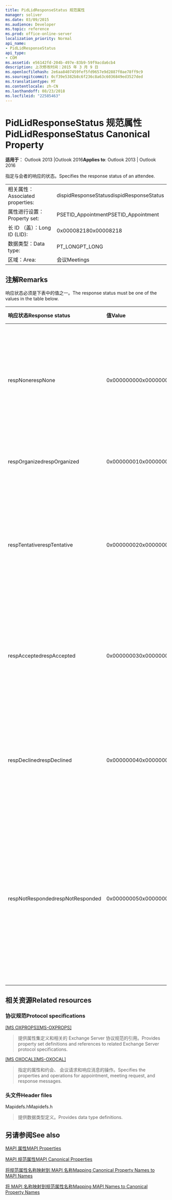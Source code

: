 ```yaml
---
title: PidLidResponseStatus 规范属性
manager: soliver
ms.date: 03/09/2015
ms.audience: Developer
ms.topic: reference
ms.prod: office-online-server
localization_priority: Normal
api_name:
- PidLidResponseStatus
api_type:
- COM
ms.assetid: e56142fd-204b-497e-83b9-59f9acda6cb4
description: 上次修改时间：2015 年 3 月 9 日
ms.openlocfilehash: 2e6aa8407459fef5fd9657e9d2887f0ae78ff9c9
ms.sourcegitcommit: 0cf39e5382b8c6f236c8a63c6036849ed3527ded
ms.translationtype: MT
ms.contentlocale: zh-CN
ms.lasthandoff: 08/23/2018
ms.locfileid: "22585463"
---
```

# <a name="pidlidresponsestatus-canonical-property"></a><span data-ttu-id="11ec1-103">PidLidResponseStatus 规范属性</span><span class="sxs-lookup"><span data-stu-id="11ec1-103">PidLidResponseStatus Canonical Property</span></span>

  
  
<span data-ttu-id="11ec1-104">**适用于**： Outlook 2013 |Outlook 2016</span><span class="sxs-lookup"><span data-stu-id="11ec1-104">**Applies to**: Outlook 2013 | Outlook 2016</span></span> 
  
<span data-ttu-id="11ec1-105">指定与会者的响应的状态。</span><span class="sxs-lookup"><span data-stu-id="11ec1-105">Specifies the response status of an attendee.</span></span>
  
|||
|:-----|:-----|
|<span data-ttu-id="11ec1-106">相关属性：</span><span class="sxs-lookup"><span data-stu-id="11ec1-106">Associated properties:</span></span>  <br/> |<span data-ttu-id="11ec1-107">dispidResponseStatus</span><span class="sxs-lookup"><span data-stu-id="11ec1-107">dispidResponseStatus</span></span>  <br/> |
|<span data-ttu-id="11ec1-108">属性进行设置：</span><span class="sxs-lookup"><span data-stu-id="11ec1-108">Property set:</span></span>  <br/> |<span data-ttu-id="11ec1-109">PSETID_Appointment</span><span class="sxs-lookup"><span data-stu-id="11ec1-109">PSETID_Appointment</span></span>  <br/> |
|<span data-ttu-id="11ec1-110">长 ID （盖）：</span><span class="sxs-lookup"><span data-stu-id="11ec1-110">Long ID (LID):</span></span>  <br/> |<span data-ttu-id="11ec1-111">0x00008218</span><span class="sxs-lookup"><span data-stu-id="11ec1-111">0x00008218</span></span>  <br/> |
|<span data-ttu-id="11ec1-112">数据类型：</span><span class="sxs-lookup"><span data-stu-id="11ec1-112">Data type:</span></span>  <br/> |<span data-ttu-id="11ec1-113">PT_LONG</span><span class="sxs-lookup"><span data-stu-id="11ec1-113">PT_LONG</span></span>  <br/> |
|<span data-ttu-id="11ec1-114">区域：</span><span class="sxs-lookup"><span data-stu-id="11ec1-114">Area:</span></span>  <br/> |<span data-ttu-id="11ec1-115">会议</span><span class="sxs-lookup"><span data-stu-id="11ec1-115">Meetings</span></span>  <br/> |
   
## <a name="remarks"></a><span data-ttu-id="11ec1-116">注解</span><span class="sxs-lookup"><span data-stu-id="11ec1-116">Remarks</span></span>

<span data-ttu-id="11ec1-117">响应状态必须是下表中的值之一。</span><span class="sxs-lookup"><span data-stu-id="11ec1-117">The response status must be one of the values in the table below.</span></span>
  
|<span data-ttu-id="11ec1-118">**响应状态**</span><span class="sxs-lookup"><span data-stu-id="11ec1-118">**Response status**</span></span>|<span data-ttu-id="11ec1-119">**值**</span><span class="sxs-lookup"><span data-stu-id="11ec1-119">**Value**</span></span>|<span data-ttu-id="11ec1-120">**说明**</span><span class="sxs-lookup"><span data-stu-id="11ec1-120">**Description**</span></span>|
|:-----|:-----|:-----|
|<span data-ttu-id="11ec1-121">respNone</span><span class="sxs-lookup"><span data-stu-id="11ec1-121">respNone</span></span>  <br/> |<span data-ttu-id="11ec1-122">0x00000000</span><span class="sxs-lookup"><span data-stu-id="11ec1-122">0x00000000</span></span>  <br/> |<span data-ttu-id="11ec1-123">没有响应，则需要此对象。</span><span class="sxs-lookup"><span data-stu-id="11ec1-123">No response is required for this object.</span></span> <span data-ttu-id="11ec1-124">这是约会对象和会议响应对象的情况。</span><span class="sxs-lookup"><span data-stu-id="11ec1-124">This is the case for appointment objects and meeting response objects.</span></span>  <br/> |
|<span data-ttu-id="11ec1-125">respOrganized</span><span class="sxs-lookup"><span data-stu-id="11ec1-125">respOrganized</span></span>  <br/> |<span data-ttu-id="11ec1-126">0x00000001</span><span class="sxs-lookup"><span data-stu-id="11ec1-126">0x00000001</span></span>  <br/> |<span data-ttu-id="11ec1-127">此会议所属的组织者。</span><span class="sxs-lookup"><span data-stu-id="11ec1-127">This meeting belongs to the organizer.</span></span>  <br/> |
|<span data-ttu-id="11ec1-128">respTentative</span><span class="sxs-lookup"><span data-stu-id="11ec1-128">respTentative</span></span>  <br/> |<span data-ttu-id="11ec1-129">0x00000002</span><span class="sxs-lookup"><span data-stu-id="11ec1-129">0x00000002</span></span>  <br/> |<span data-ttu-id="11ec1-130">在与会者的会议此值指示与会者已暂时接受会议请求。</span><span class="sxs-lookup"><span data-stu-id="11ec1-130">This value on the attendee's meeting indicates that the attendee has tentatively accepted the meeting request.</span></span>  <br/> |
|<span data-ttu-id="11ec1-131">respAccepted</span><span class="sxs-lookup"><span data-stu-id="11ec1-131">respAccepted</span></span>  <br/> |<span data-ttu-id="11ec1-132">0x00000003</span><span class="sxs-lookup"><span data-stu-id="11ec1-132">0x00000003</span></span>  <br/> |<span data-ttu-id="11ec1-133">与会者的会议 t 上此值指示参与者已接受会议请求。</span><span class="sxs-lookup"><span data-stu-id="11ec1-133">This value on the attendee's meeting t indicates that the attendee has accepted the meeting request.</span></span>  <br/> |
|<span data-ttu-id="11ec1-134">respDeclined</span><span class="sxs-lookup"><span data-stu-id="11ec1-134">respDeclined</span></span>  <br/> |<span data-ttu-id="11ec1-135">0x00000004</span><span class="sxs-lookup"><span data-stu-id="11ec1-135">0x00000004</span></span>  <br/> |<span data-ttu-id="11ec1-136">在与会者的会议此值指示参与者已拒绝会议请求。</span><span class="sxs-lookup"><span data-stu-id="11ec1-136">This value on the attendee's meeting indicates that the attendee has declined the meeting request.</span></span>  <br/> |
|<span data-ttu-id="11ec1-137">respNotResponded</span><span class="sxs-lookup"><span data-stu-id="11ec1-137">respNotResponded</span></span>  <br/> |<span data-ttu-id="11ec1-138">0x00000005</span><span class="sxs-lookup"><span data-stu-id="11ec1-138">0x00000005</span></span>  <br/> |<span data-ttu-id="11ec1-139">在与会者的会议此值指示参与者尚未响应。</span><span class="sxs-lookup"><span data-stu-id="11ec1-139">This value on the attendee's meeting indicates the attendee has not yet responded.</span></span> <span data-ttu-id="11ec1-140">此值是在会议请求、 会议更新和会议取消。</span><span class="sxs-lookup"><span data-stu-id="11ec1-140">This value is on the meeting request, meeting update, and meeting cancelation.</span></span>  <br/> |
   
## <a name="related-resources"></a><span data-ttu-id="11ec1-141">相关资源</span><span class="sxs-lookup"><span data-stu-id="11ec1-141">Related resources</span></span>

### <a name="protocol-specifications"></a><span data-ttu-id="11ec1-142">协议规范</span><span class="sxs-lookup"><span data-stu-id="11ec1-142">Protocol specifications</span></span>

<span data-ttu-id="11ec1-143">[[MS OXPROPS]](http://msdn.microsoft.com/library/f6ab1613-aefe-447d-a49c-18217230b148%28Office.15%29.aspx)</span><span class="sxs-lookup"><span data-stu-id="11ec1-143">[[MS-OXPROPS]](http://msdn.microsoft.com/library/f6ab1613-aefe-447d-a49c-18217230b148%28Office.15%29.aspx)</span></span>
  
> <span data-ttu-id="11ec1-144">提供属性集定义和相关的 Exchange Server 协议规范的引用。</span><span class="sxs-lookup"><span data-stu-id="11ec1-144">Provides property set definitions and references to related Exchange Server protocol specifications.</span></span>
    
<span data-ttu-id="11ec1-145">[[MS OXOCAL]](http://msdn.microsoft.com/library/09861fde-c8e4-4028-9346-e7c214cfdba1%28Office.15%29.aspx)</span><span class="sxs-lookup"><span data-stu-id="11ec1-145">[[MS-OXOCAL]](http://msdn.microsoft.com/library/09861fde-c8e4-4028-9346-e7c214cfdba1%28Office.15%29.aspx)</span></span>
  
> <span data-ttu-id="11ec1-146">指定的属性和约会、 会议请求和响应消息的操作。</span><span class="sxs-lookup"><span data-stu-id="11ec1-146">Specifies the properties and operations for appointment, meeting request, and response messages.</span></span>
    
### <a name="header-files"></a><span data-ttu-id="11ec1-147">头文件</span><span class="sxs-lookup"><span data-stu-id="11ec1-147">Header files</span></span>

<span data-ttu-id="11ec1-148">Mapidefs.h</span><span class="sxs-lookup"><span data-stu-id="11ec1-148">Mapidefs.h</span></span>
  
> <span data-ttu-id="11ec1-149">提供数据类型定义。</span><span class="sxs-lookup"><span data-stu-id="11ec1-149">Provides data type definitions.</span></span>
    
## <a name="see-also"></a><span data-ttu-id="11ec1-150">另请参阅</span><span class="sxs-lookup"><span data-stu-id="11ec1-150">See also</span></span>



[<span data-ttu-id="11ec1-151">MAPI 属性</span><span class="sxs-lookup"><span data-stu-id="11ec1-151">MAPI Properties</span></span>](mapi-properties.md)
  
[<span data-ttu-id="11ec1-152">MAPI 规范属性</span><span class="sxs-lookup"><span data-stu-id="11ec1-152">MAPI Canonical Properties</span></span>](mapi-canonical-properties.md)
  
[<span data-ttu-id="11ec1-153">将规范属性名称映射到 MAPI 名称</span><span class="sxs-lookup"><span data-stu-id="11ec1-153">Mapping Canonical Property Names to MAPI Names</span></span>](mapping-canonical-property-names-to-mapi-names.md)
  
[<span data-ttu-id="11ec1-154">将 MAPI 名称映射到规范属性名称</span><span class="sxs-lookup"><span data-stu-id="11ec1-154">Mapping MAPI Names to Canonical Property Names</span></span>](mapping-mapi-names-to-canonical-property-names.md)

